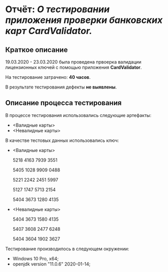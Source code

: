 # Отчёт: *О тестировании приложения проверки банковских карт **CardValidator**.*

## Краткое описание

19.03.2020 - 23.03.2020 была проведена првоерка валидации лицензионных ключей с помощью приложения **CardValidator**.

На тестирование затрачено: **40 часов**.

В результате тестирования дефекты **не выявлены**.


## Описание процесса тестирования

В процессе тестирования использовались следующие артефакты:
   * <Валидные карты>
   * <Невалидные карты>


В качестве тестовых данных использовались ключ:

  * <Валидные карты>
   
   
    5218 4163 7939 3551
     
    5405 1028 9909 0488 
    
    5221 2242 2451 5997 
    
    5127 1747 5713 2154 
    
    5404 3673 1280 4135

* <Невалидные карты>


    5404 3673 1580 4135
     
    5407 3608 2477 6248 
    
    5404 3604 1902 3627 
    
  

Тестирование производилось в следующем окружении:
* Windows 10 Pro, x64;
* openjdk version "11.0.6" 2020-01-14;




